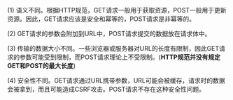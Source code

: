(1) 语义不同。根据HTTP规范，GET请求一般用于获取资源，POST一般用于更新资源。因此，GET请求应该是安全和幂等的，POST请求是非幂等的。

(2) GET请求的参数会附加到URL中，POST请求提交的数据放在请求体中。

(3) 传输的数据大小不同。一些浏览器或服务器对URL的长度有限制，因此GET请求的参数可能受到限制，而POST请求理论上不受限制。(**HTTP规范并没有规定GET和POST的最大长度**)

(4) 安全性不同。GET请求通过URL携带参数，URL可能会被缓存，请求时的数据会被拿到，而且可能造成CSRF攻击。POST请求不存在这种安全性问题。